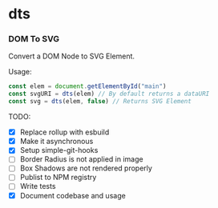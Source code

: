# dts
### DOM To SVG

Convert a DOM Node to SVG Element.

Usage:

```js
const elem = document.getElementById("main")
const svgURI = dts(elem) // By default returns a dataURI
const svg = dts(elem, false) // Returns SVG Element
```


TODO:

- [x] Replace rollup with esbuild
- [x] Make it asynchronous
- [x] Setup simple-git-hooks
- [ ] Border Radius is not applied in image
- [ ] Box Shadows are not rendered properly
- [ ] Publist to NPM registry
- [ ] Write tests
- [x] Document codebase and usage
